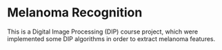 # Melanoma Recognition
This is a Digital Image Processing (DIP) course project, which were implemented some DIP algorithms in order to extract melanoma features.